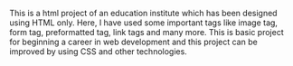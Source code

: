 This is a html project of an education institute which has been designed using HTML only. Here, I have used some important tags like image tag, form tag, preformatted tag, link tags and many more. This is basic project for beginning a career in web development and this project can be improved by using CSS and other technologies. 
